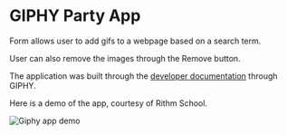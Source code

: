 # GIPHY Party App

Form allows user to add gifs to a webpage based on a search term.

User can also remove the images through the Remove button.

The application was built through the 
[developer documentation](https://developers.giphy.com/docs/sdk) through GIPHY.

Here is a demo of the app, courtesy of Rithm School.

![Giphy app demo](http://curric.rithmschool.com/springboard/exercises/ajax-giphy-party/_images/app.gif)